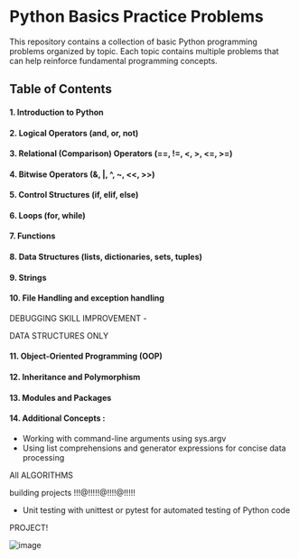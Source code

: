 # Python Basics Practice Problems

This repository contains a collection of basic Python programming problems organized by topic. Each topic contains multiple problems that can help reinforce fundamental programming concepts.

## Table of Contents

#### 1. Introduction to Python
#### 2. Logical Operators (and, or, not)													
#### 3. Relational (Comparison) Operators (==, !=, <, >, <=, >=)
#### 4. Bitwise Operators (&, |, ^, ~, <<, >>)
#### 5. Control Structures (if, elif, else)
#### 6. Loops (for, while)
#### 7. Functions
#### 8. Data Structures (lists, dictionaries, sets, tuples)
#### 9. Strings
#### 10. File Handling and exception handling

DEBUGGING SKILL IMPROVEMENT -

DATA STRUCTURES ONLY 

#### 11. Object-Oriented Programming (OOP)
#### 12. Inheritance and Polymorphism
#### 13. Modules and Packages
#### 14. Additional Concepts :
  - Working with command-line arguments using sys.argv
  - Using list comprehensions and generator expressions for concise data processing

    
All ALGORITHMS


building projects !!!@!!!!!@!!!!@!!!!!


  - Unit testing with unittest or pytest for automated testing of Python code
 
PROJECT!

![image](https://github.com/shakeelrifathcse/Python-Basic-2-Advance-Excerise/assets/148626818/2c74bccf-8567-4e1b-8b60-ea979d46fc6d)

